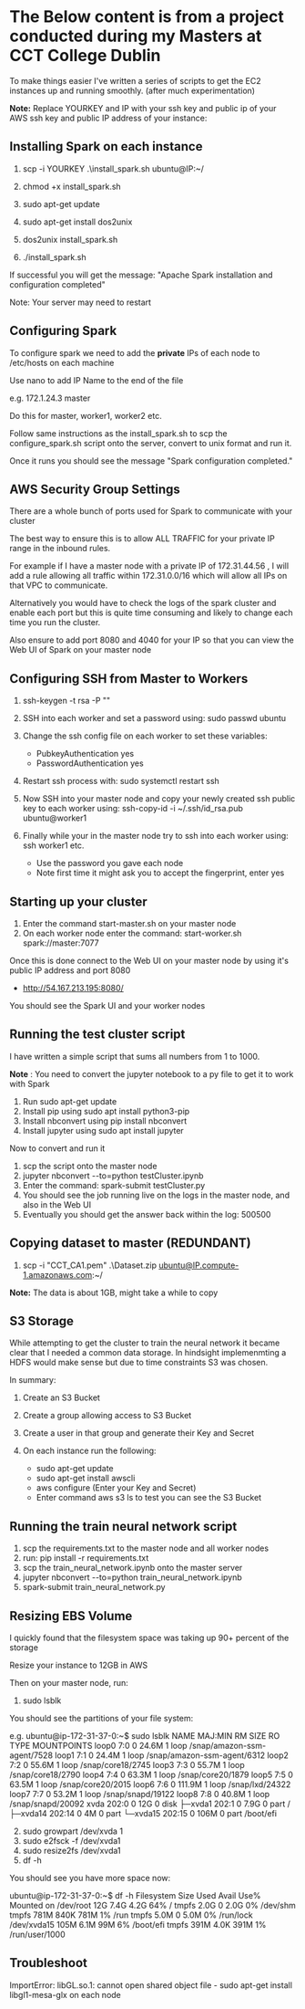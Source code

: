 # The Below content is from a project conducted during my Masters at CCT College Dublin

To make things easier I've written a series of scripts to get the EC2 instances up and running smoothly. (after much experimentation)

**Note:** Replace YOURKEY and IP with your ssh key and public ip of your AWS ssh key and public IP address of your instance:

## Installing Spark on each instance

1) scp -i YOURKEY .\install_spark.sh ubuntu@IP:~/

2) chmod +x install_spark.sh

3) sudo apt-get update

4) sudo apt-get install dos2unix

5) dos2unix install_spark.sh

6) ./install_spark.sh

If successful you will get the message: "Apache Spark installation and configuration completed"

Note: Your server may need to restart

## Configuring Spark

To configure spark we need to add the **private** IPs of each node to /etc/hosts on each machine

Use nano to add IP Name to the end of the file

e.g. 172.1.24.3 master

Do this for master, worker1, worker2 etc.

Follow same instructions as the install_spark.sh to scp the configure_spark.sh script onto the server, convert to unix format and run it.

Once it runs you should see the message "Spark configuration completed."

## AWS Security Group Settings

There are a whole bunch of ports used for Spark to communicate with your cluster

The best way to ensure this is to allow ALL TRAFFIC for your private IP range in the inbound rules.

For example if I have a master node with a private IP of 172.31.44.56 , I will add a rule allowing all traffic within 172.31.0.0/16 which will allow all IPs on that VPC to communicate.

Alternatively you would have to check the logs of the spark cluster and enable each port but this is quite time consuming and likely to change each time you run the cluster.

Also ensure to add port 8080 and 4040 for your IP so that you can view the Web UI of Spark on your master node 

## Configuring SSH from Master to Workers

1) ssh-keygen -t rsa -P ""

2) SSH into each worker and set a password using: sudo passwd ubuntu

3) Change the ssh config file on each worker to set these variables:

   * PubkeyAuthentication yes
   * PasswordAuthentication yes
  
4) Restart ssh process with: sudo systemctl restart ssh

5) Now SSH into your master node and copy your newly created ssh public key to each worker using: ssh-copy-id -i ~/.ssh/id_rsa.pub ubuntu@worker1

6) Finally while your in the master node try to ssh into each worker using: ssh worker1 etc.

   * Use the password you gave each node
   * Note first time it might ask you to accept the fingerprint, enter yes

## Starting up your cluster

1) Enter the command start-master.sh on your master node
2) On each worker node enter the command: start-worker.sh spark://master:7077

Once this is done connect to the Web UI on your master node by using it's public IP address and port 8080

* http://54.167.213.195:8080/

You should see the Spark UI and your worker nodes

## Running the test cluster script

I have written a simple script that sums all numbers from 1 to 1000.

**Note** : You need to convert the jupyter notebook to a py file to get it to work with Spark

1) Run sudo apt-get update
2) Install pip using sudo apt install python3-pip
3) Install nbconvert using pip install nbconvert
4) Install jupyter using sudo apt install jupyter

Now to convert and run it
1) scp the script onto the master node
2) jupyter nbconvert --to=python testCluster.ipynb
3) Enter the command: spark-submit testCluster.py
4) You should see the job running live on the logs in the master node, and also in the Web UI
5) Eventually you should get the answer back within the log: 500500

## Copying dataset to master (REDUNDANT)

1) scp -i "CCT_CA1.pem" .\Dataset.zip ubuntu@IP.compute-1.amazonaws.com:~/

**Note:** The data is about 1GB, might take a while to copy

## S3 Storage

While attempting to get the cluster to train the neural network it became clear that I needed a common data storage.
In hindsight implemenmting a HDFS would make sense but due to time constraints S3 was chosen.

In summary:
1) Create an S3 Bucket
2) Create a group allowing access to S3 Bucket
3) Create a user in that group and generate their Key and Secret
4) On each instance run the following:

   * sudo apt-get update
   * sudo apt-get install awscli
   * aws configure (Enter your Key and Secret)
   * Enter command aws s3 ls to test you can see the S3 Bucket
   
## Running the train neural network script

1) scp the requirements.txt to the master node and all worker nodes
2) run: pip install -r requirements.txt
3) scp the train_neural_network.ipynb onto the master server
4) jupyter nbconvert --to=python train_neural_network.ipynb
5) spark-submit train_neural_network.py

## Resizing EBS Volume

I quickly found that the filesystem space was taking up 90+ percent of the storage

Resize your instance to 12GB in AWS

Then on your master node, run:

1) sudo lsblk

You should see the partitions of your file system:

e.g. 
ubuntu@ip-172-31-37-0:~$ sudo lsblk
NAME     MAJ:MIN RM   SIZE RO TYPE MOUNTPOINTS
loop0      7:0    0  24.6M  1 loop /snap/amazon-ssm-agent/7528
loop1      7:1    0  24.4M  1 loop /snap/amazon-ssm-agent/6312
loop2      7:2    0  55.6M  1 loop /snap/core18/2745
loop3      7:3    0  55.7M  1 loop /snap/core18/2790
loop4      7:4    0  63.3M  1 loop /snap/core20/1879
loop5      7:5    0  63.5M  1 loop /snap/core20/2015
loop6      7:6    0 111.9M  1 loop /snap/lxd/24322
loop7      7:7    0  53.2M  1 loop /snap/snapd/19122
loop8      7:8    0  40.8M  1 loop /snap/snapd/20092
xvda     202:0    0    12G  0 disk
├─xvda1  202:1    0   7.9G  0 part /
├─xvda14 202:14   0     4M  0 part
└─xvda15 202:15   0   106M  0 part /boot/efi

2) sudo growpart /dev/xvda 1
3) sudo e2fsck -f /dev/xvda1
4) sudo resize2fs /dev/xvda1
5) df -h

You should see you have more space now:

ubuntu@ip-172-31-37-0:~$ df -h
Filesystem      Size  Used Avail Use% Mounted on
/dev/root        12G  7.4G  4.2G  64% /
tmpfs           2.0G     0  2.0G   0% /dev/shm
tmpfs           781M  840K  781M   1% /run
tmpfs           5.0M     0  5.0M   0% /run/lock
/dev/xvda15     105M  6.1M   99M   6% /boot/efi
tmpfs           391M  4.0K  391M   1% /run/user/1000


## Troubleshoot

ImportError: libGL.so.1: cannot open shared object file - sudo apt-get install libgl1-mesa-glx on each node

  
  

   

   
